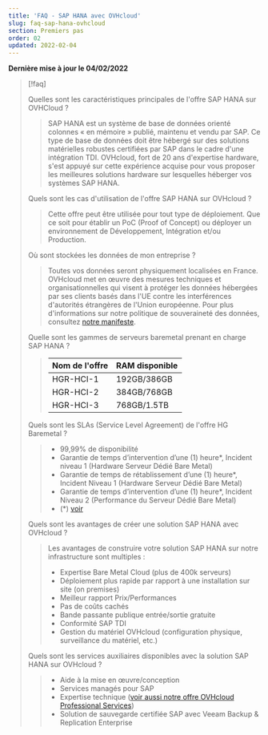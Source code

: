 ```yaml
---
title: 'FAQ - SAP HANA avec OVHcloud'
slug: faq-sap-hana-ovhcloud
section: Premiers pas
order: 02
updated: 2022-02-04
---
```


**Dernière mise à jour le 04/02/2022**

> [!faq]
>
> Quelles sont les caractéristiques principales de l'offre SAP HANA sur OVHCloud ?
>> SAP HANA est un système de base de données orienté colonnes « en mémoire » publié, maintenu et vendu par SAP.
>> Ce type de base de données doit être hébergé sur des solutions matérielles robustes certifiées par SAP dans le cadre d'une intégration TDI.
>> OVHcloud, fort de 20 ans d'expertise hardware, s'est appuyé sur cette expérience acquise pour vous proposer les meilleures solutions hardware sur lesquelles héberger vos systèmes SAP HANA.
>
> Quels sont les cas d'utilisation de l'offre SAP HANA sur OVHcloud ?
>> Cette offre peut être utilisée pour tout type de déploiement. Que ce soit pour établir un PoC (Proof of Concept) ou déployer un environnement de Développement, Intégration et/ou Production.
>
> Où sont stockées les données de mon entreprise ?
>> Toutes vos données seront physiquement localisées en France. OVHcloud met en œuvre des mesures techniques et organisationnelles qui visent à protéger les données hébergées par ses clients basés dans l'UE contre les interférences d'autorités étrangères de l'Union européenne.
>> Pour plus d'informations sur notre politique de souveraineté des données, consultez [notre manifeste](https://www.ovhcloud.com/fr-ca/about-us/data-sovereignty/).
>
> Quelle sont les gammes de serveurs baremetal prenant en charge SAP HANA ?
>> |Nom de l'offre|RAM disponible|
>> |---|---|
>> | HGR-HCI-1 | 192GB/386GB |
>> | HGR-HCI-2 | 384GB/768GB |
>> | HGR-HCI-3 | 768GB/1.5TB |
>
> Quels sont les SLAs (Service Level Agreement) de l'offre HG Baremetal ?
>> - 99,99% de disponibilité
>> - Garantie de temps d’intervention d’une (1) heure*, Incident niveau 1 (Hardware Serveur Dédié Bare Metal)
>> - Garantie de temps de rétablissement d’une (1) heure*, Incident Niveau 1 (Hardware Serveur Dédié Bare Metal)
>> - Garantie de temps d’intervention d’une (1) heure*, Incident Niveau 2 (Performance du Serveur Dédié Bare Metal)
>> - (\*) [voir](https://storage.gra.cloud.ovh.net/v1/AUTH_325716a587c64897acbef9a4a4726e38/contracts/7d9150c-contrat_partDedie-FR-19.1.pdf)
>
> Quels sont les avantages de créer une solution SAP HANA avec OVHcloud ?
>> Les avantages de construire votre solution SAP HANA sur notre infrastructure sont multiples :
>> - Expertise Bare Metal Cloud (plus de 400k serveurs)
>> - Déploiement plus rapide par rapport à une installation sur site (on premises)
>> - Meilleur rapport Prix/Performances
>> - Pas de coûts cachés
>> - Bande passante publique entrée/sortie gratuite
>> - Conformité SAP TDI
>> - Gestion du matériel OVHcloud (configuration physique, surveillance du matériel, etc.)
>
> Quels sont les services auxiliaires  disponibles avec la solution SAP HANA sur OVHcloud ?
>> - Aide à la mise en œuvre/conception
>> - Services managés pour SAP
>> - Expertise technique ([voir aussi notre offre OVHcloud Professional Services](https://www.ovhcloud.com/fr-ca/professional-services/))
>> - Solution de sauvegarde certifiée SAP avec Veeam Backup & Replication Enterprise